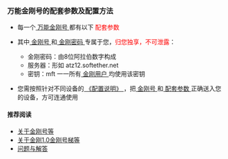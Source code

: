 ### 万能金刚号的配套参数及配置方法

- 每一个[ 万能金刚号 ](https://a2zitpro.github.io/web/万能金刚号)都有以下<font color="Red"> 配套参数 </font>
- 其中[ 金刚号 ](https://a2zitpro.github.io/web/kkid)和[ 金刚密码 ](https://a2zitpro.github.io/web/kkid)专属于您，<font color="Red">归您独享，不可泄露</font>：

  - 金刚密码：由8位阿拉伯数字构成
  - 服务器：形如 atz12.softether.net
  - 密钥：mft 一一所有[ 金刚用户 ](https://a2zitpro.github.io/web/kkuser)均使用该密钥

- 您需按照针对不同设备的[ 《配置说明》 ](https://a2zitpro.github.io/web/配置说明)，把[ 金刚号 ](https://a2zitpro.github.io/web/kkid)和[ 配套参数 ](https://a2zitpro.github.io/web/parametersofkkid)正确送入您的设备，方可连通使用

#### 推荐阅读

- [关于金刚号等](https://a2zitpro.github.io/web/列表-金刚号及相关问题)
- [关于金刚1.0金刚号梯等](https://a2zitpro.github.io/web/列表-关于金刚1.0配置金刚号型翻墙梯及相关问题)
- [问题与解答](https://a2zitpro.github.io/web/列表-问题与解答)
